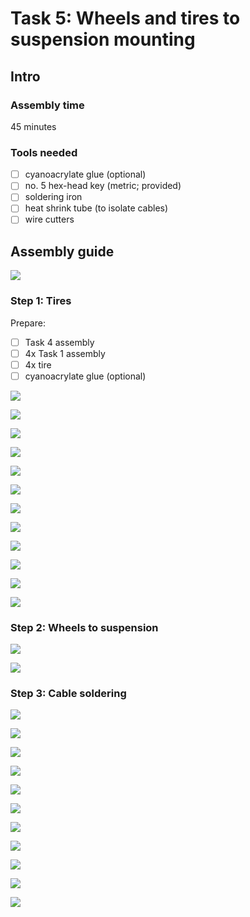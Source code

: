 # Task 5: Wheels and tires to suspension mounting

## Intro

### Assembly time

45 minutes

### Tools needed

* [ ] cyanoacrylate glue \(optional\)
* [ ] no. 5 hex-head key \(metric; provided\)
* [ ] soldering iron
* [ ] heat shrink tube \(to isolate cables\)
* [ ] wire cutters

## Assembly guide

![](../.gitbook/assets/p1020496.jpg)

### Step 1: Tires

Prepare:

* [ ] Task 4 assembly
* [ ] 4x Task 1 assembly
* [ ] 4x tire
* [ ] cyanoacrylate glue \(optional\)

![](../.gitbook/assets/p1020499.jpg)

![](../.gitbook/assets/p1020501.jpg)

![](../.gitbook/assets/p1020503.jpg)

![](../.gitbook/assets/p1020505.jpg)

![](../.gitbook/assets/p1020507.jpg)

![](../.gitbook/assets/p1020509.jpg)

![](../.gitbook/assets/p1020513.jpg)

![](../.gitbook/assets/p1020514.jpg)

![](../.gitbook/assets/p1020519.jpg)

![](../.gitbook/assets/p1020521.jpg)

![](../.gitbook/assets/p1020522.jpg)

![](../.gitbook/assets/p1020523.jpg)

### Step 2: Wheels to suspension

![](../.gitbook/assets/p1020525.jpg)

![](../.gitbook/assets/p1020526.jpg)

### Step 3: Cable soldering

![](../.gitbook/assets/p1020529.jpg)

![](../.gitbook/assets/p1020531.jpg)

![](../.gitbook/assets/p1020532.jpg)

![](../.gitbook/assets/p1020535.jpg)

![](../.gitbook/assets/p1020536.jpg)

![](../.gitbook/assets/p1020540.jpg)

![](../.gitbook/assets/p1020541.jpg)

![](../.gitbook/assets/p1020544.jpg)

![](../.gitbook/assets/p1020547.jpg)

![](../.gitbook/assets/p1020549.jpg)

![](../.gitbook/assets/p1020553.jpg)

